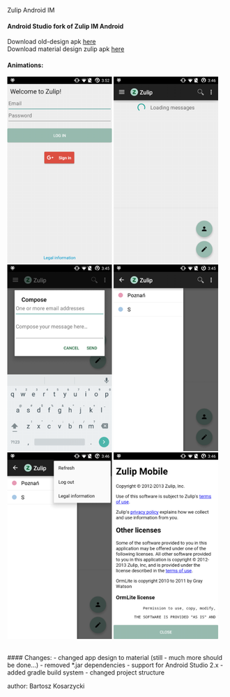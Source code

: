 Zulip Android IM

#### Android Studio fork of Zulip IM Android
Download old-design apk [here](https://github.com/kosiara/zulip-android/raw/feature/gradle.android.studio.2.x/apk-bin/zulip-im.apk) <br/>
Download material design zulip apk [here](https://github.com/kosiara/zulip-android/raw/master/apk-bin/zulip-im-material.apk)

#### Animations:
<img src="https://github.com/kosiara/zulip-android/blob/master/apk-bin/screenshots/0.png"
    width="240px" height="427px" />
<img src="https://github.com/kosiara/zulip-android/blob/master/apk-bin/screenshots/1.png"
    width="240px" height="427px" />
<img src="https://github.com/kosiara/zulip-android/blob/master/apk-bin/screenshots/2.png"
    width="240px" height="427px" />
<img src="https://github.com/kosiara/zulip-android/blob/master/apk-bin/screenshots/3.png"
width="240px" height="427px" />
<img src="https://github.com/kosiara/zulip-android/blob/master/apk-bin/screenshots/4.png"
width="240px" height="427px" />
<img src="https://github.com/kosiara/zulip-android/blob/master/apk-bin/screenshots/5.png"
width="240px" height="427px" />

<br/>
#### Changes: 
- changed app design to material (still - much more should be done...)
- removed *.jar dependencies
- support for Android Studio 2.x
- added gradle build system
- changed project structure

author: Bartosz Kosarzycki
